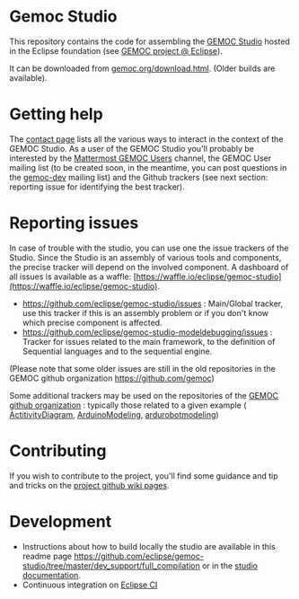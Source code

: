 Gemoc Studio
============

This repository contains the code for assembling the [GEMOC Studio](http://gemoc.org/studio.html) hosted in the Eclipse foundation (see [GEMOC project @ Eclipse](http://www.eclipse.org/gemoc)).

It can be downloaded from [gemoc.org/download.html](http://gemoc.org/download.html). (Older builds are available).

Getting help
============
The [contact page](https://projects.eclipse.org/projects/modeling.gemoc/contact) lists all the various ways to interact in the context of the GEMOC Studio. As a user of the GEMOC Studio you'll probably be interested by the [Mattermost GEMOC Users](https://mattermost.eclipse.org/eclipse/channels/gemoc) channel, the GEMOC User mailing list (to be created soon, in the meantime, you can post questions in the [gemoc-dev](https://dev.eclipse.org/mailman/listinfo/gemoc-dev) mailing list) and the Github trackers (see next section: reporting issue for identifying the best tracker).

Reporting issues
============
In case of trouble with the studio, you can use one the issue trackers of the Studio. Since the Studio is an assembly of various tools and components, the precise tracker will depend on the involved component.
A dashboard of all issues is available as a waffle:  [https://waffle.io/eclipse/gemoc-studio](https://waffle.io/eclipse/gemoc-studio).

* https://github.com/eclipse/gemoc-studio/issues : Main/Global tracker, use this tracker if this is an assembly problem or if you don't know which precise component is affected.
* https://github.com/eclipse/gemoc-studio-modeldebugging/issues : Tracker for issues related to the main framework, to the definition of Sequential languages and to the sequential engine.

(Please note that some older issues are still in the old repositories in the GEMOC github organization https://github.com/gemoc)

Some additional trackers may be used on the repositories of the [GEMOC github organization](https://github.com/gemoc) : typically those related to a given example ( [ActitivityDiagram](https://github.com/gemoc/activitydiagram/issues), [ArduinoModeling](https://github.com/gemoc/arduinomodeling/issues), [ardurobotmodeling](https://github.com/gemoc/ardurobotmodeling/issues))


Contributing
============
If you wish to contribute to the project, you'll find some guidance and tip and tricks on the [project github wiki pages](https://github.com/eclipse/gemoc-studio/wiki).

Development
============
- Instructions about how to build locally the studio are available in this readme page https://github.com/eclipse/gemoc-studio/tree/master/dev_support/full_compilation or in the [studio documentation](http://download.eclipse.org/gemoc/docs/nightly/_contributing.html#_compilation_of_the_complete_gemoc_studio).
- Continuous integration on [Eclipse CI](https://ci.eclipse.org/gemoc/job/gemoc-studio/)
